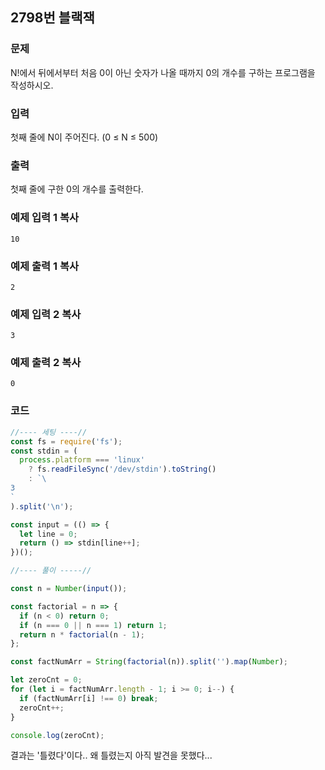 ## 2798번 블랙잭

### 문제

N!에서 뒤에서부터 처음 0이 아닌 숫자가 나올 때까지 0의 개수를 구하는 프로그램을 작성하시오.

### 입력

첫째 줄에 N이 주어진다. (0 ≤ N ≤ 500)

### 출력

첫째 줄에 구한 0의 개수를 출력한다.

### 예제 입력 1 복사

```
10
```

### 예제 출력 1 복사

```
2
```

### 예제 입력 2 복사

```
3
```

### 예제 출력 2 복사

```
0
```



### 코드

```js
//---- 세팅 ----//
const fs = require('fs');
const stdin = (
  process.platform === 'linux'
    ? fs.readFileSync('/dev/stdin').toString()
    : `\
3
`
).split('\n');

const input = (() => {
  let line = 0;
  return () => stdin[line++];
})();

//---- 풀이 -----//

const n = Number(input());

const factorial = n => {
  if (n < 0) return 0;
  if (n === 0 || n === 1) return 1;
  return n * factorial(n - 1);
};

const factNumArr = String(factorial(n)).split('').map(Number);

let zeroCnt = 0;
for (let i = factNumArr.length - 1; i >= 0; i--) {
  if (factNumArr[i] !== 0) break;
  zeroCnt++;
}

console.log(zeroCnt);

```

결과는 '틀렸다'이다.. 왜 틀렸는지 아직 발견을 못했다...